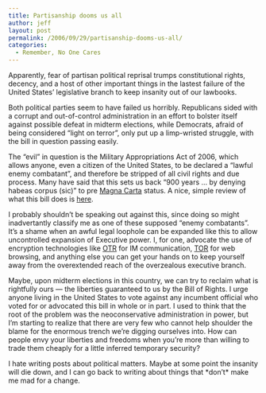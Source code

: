 ```yaml
---
title: Partisanship dooms us all
author: jeff
layout: post
permalink: /2006/09/29/partisanship-dooms-us-all/
categories:
  - Remember, No One Cares
---
```


Apparently, fear of partisan political reprisal trumps constitutional rights, decency, and a host of other important things in the lastest failure of the United States’ legislative branch to keep insanity out of our lawbooks.

Both political parties seem to have failed us horribly. Republicans sided with a corrupt and out-of-control administration in an effort to bolster itself against possible defeat in midterm elections, while Democrats, afraid of being considered “light on terror”, only put up a limp-wristed struggle, with the bill in question passing easily.

The “evil” in question is the Military Appropriations Act of 2006, which allows anyone, even a citizen of the United States, to be declared a “lawful enemy combatant”, and therefore be stripped of all civil rights and due process. Many have said that this sets us back “900 years … by denying habeas corpus (sic)” to pre [Magna Carta][1] status. A nice, simple review of what this bill does is [here][2].

 [1]: http://en.wikipedia.org/wiki/Magna_Carta
 [2]: http://glenngreenwald.blogspot.com/2006/09/legalization-of-torture-an_115945829460324274.html

I probably shouldn’t be speaking out against this, since doing so might inadvertantly classify me as one of these supposed “enemy combatants”. It’s a shame when an awful legal loophole can be expanded like this to allow uncontrolled expansion of Executive power. I, for one, advocate the use of encryption technologies like [OTR][3] for IM communication, [TOR][4] for web browsing, and anything else you can get your hands on to keep yourself away from the overextended reach of the overzealous executive branch.

 [3]: http://www.cypherpunks.ca/otr/
 [4]: http://tor.eff.org/

Maybe, upon midterm elections in this country, we can try to reclaim what is rightfully ours — the liberties guaranteed to us by the Bill of Rights. I urge anyone living in the United States to vote against any incumbent official who voted for or advocated this bill in whole or in part. I used to think that the root of the problem was the neoconservative administration in power, but I’m starting to realize that there are very few who cannot help shoulder the blame for the enormous trench we’re digging ourselves into. How can people envy your liberties and freedoms when you’re more than willing to trade them cheaply for a little inferred temporary security?

I hate writing posts about political matters. Maybe at some point the insanity will die down, and I can go back to writing about things that \*don’t\* make me mad for a change.
